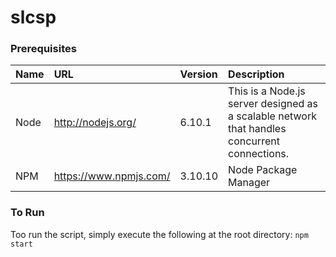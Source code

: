 # slcsp

### Prerequisites

| Name    | URL                    | Version | Description                                                                                  |
|:--------|:-----------------------|:--------|:---------------------------------------------------------------------------------------------|
| Node    | http://nodejs.org/     | 6.10.1  | This is a Node.js server designed as a scalable network that handles concurrent connections. |
| NPM     | https://www.npmjs.com/ | 3.10.10 | Node Package Manager  																	    |

### To Run
Too run the script, simply execute the following at the root directory:
`npm start`